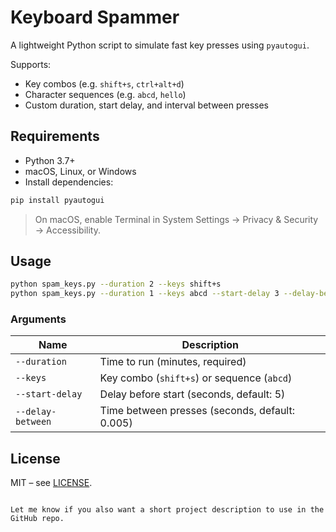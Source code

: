 
# Keyboard Spammer

A lightweight Python script to simulate fast key presses using `pyautogui`.

Supports:
- Key combos (e.g. `shift+s`, `ctrl+alt+d`)
- Character sequences (e.g. `abcd`, `hello`)
- Custom duration, start delay, and interval between presses

## Requirements

- Python 3.7+
- macOS, Linux, or Windows
- Install dependencies:

```bash
pip install pyautogui
````

> On macOS, enable Terminal in System Settings → Privacy & Security → Accessibility.

## Usage

```bash
python spam_keys.py --duration 2 --keys shift+s
python spam_keys.py --duration 1 --keys abcd --start-delay 3 --delay-between 0.01
```

### Arguments

| Name              | Description                                    |
| ----------------- | ---------------------------------------------- |
| `--duration`      | Time to run (minutes, required)                |
| `--keys`          | Key combo (`shift+s`) or sequence (`abcd`)     |
| `--start-delay`   | Delay before start (seconds, default: 5)       |
| `--delay-between` | Time between presses (seconds, default: 0.005) |

## License

MIT – see [LICENSE](./LICENSE).

```

Let me know if you also want a short project description to use in the GitHub repo.
```
